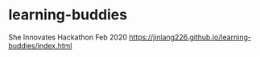 # learning-buddies
She Innovates Hackathon Feb 2020
https://jinlang226.github.io/learning-buddies/index.html
